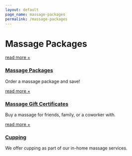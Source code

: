 ```yaml
---
layout: default
page_name: massage-packages
permalink: /massage-packages
---
```


<!--=== Breadcrumbs v3 ===-->
<div class="breadcrumbs-v3 img-v1">
  <div class="container text-center">
    <h1>Massage Packages</h1>
  </div><!--/end container-->
</div>
<!--=== End Breadcrumbs v3 ===-->

<!--=== Profile ===-->
<div class="container content profile">
  <div class="row">
    <div class="col-md-4">
      <div class="thumbnails thumbnail-style thumbnail-kenburn">
        <div class="thumbnail-img">
          <div class="overflow-hidden">
            <img class="img-responsive" src="/assets/images/front-services-testing.jpg" alt="">
          </div>
          <a class="btn-more hover-effect" href="/services/cupping">read more +</a>
        </div>
        <div class="caption">
          <h3><a class="hover-effect" href="#">Massage Packages</a></h3>
          <p>Order a massage package and save!</p>
        </div>
      </div>
    </div>
    <div class="col-md-4">
      <div class="thumbnails thumbnail-style thumbnail-kenburn">
        <div class="thumbnail-img">
          <div class="overflow-hidden">
            <img class="img-responsive" src="/assets/images/front-services-testing.jpg" alt="">
          </div>
          <a class="btn-more hover-effect" href="/services/cupping">read more +</a>
        </div>
        <div class="caption">
          <h3><a class="hover-effect" href="#">Massage Gift Certificates</a></h3>
          <p>Buy a massage for friends, family, or a coworker with.</p>
        </div>
      </div>
    </div>
    <div class="col-md-4">
      <div class="thumbnails thumbnail-style thumbnail-kenburn">
        <div class="thumbnail-img">
          <div class="overflow-hidden">
            <img class="img-responsive" src="/assets/images/front-services-testing.jpg" alt="">
          </div>
          <a class="btn-more hover-effect" href="/services/cupping">read more +</a>
        </div>
        <div class="caption">
          <h3><a class="hover-effect" href="#">Cupping</a></h3>
          <p>We offer cupping as part of our in-home massage services.</p>
        </div>
      </div>
    </div>
  </div>
</div>
<!--=== End Profile ===-->
